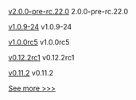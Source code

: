 
[v2.0.0-pre-rc.22.0](https://github.com/hyperledger/iroha/releases/tag/v2.0.0-pre-rc.22.0) 2.0.0-pre-rc.22.0

[v1.0.9-24](https://github.com/hyperledger-labs/fabric-operations-console/releases/tag/v1.0.9-24) v1.0.9-24

[v1.0.0rc5](https://github.com/hyperledger/aries-acapy-docs/releases/tag/v1.0.0rc5) v1.0.0rc5

[v0.12.2rc1](https://github.com/hyperledger/aries-acapy-docs/releases/tag/v0.12.2rc1) v0.12.2rc1

[v0.11.2](https://github.com/hyperledger/aries-acapy-docs/releases/tag/v0.11.2) v0.11.2


[See more >>>](https://start-here.hyperledger.org/releases)

